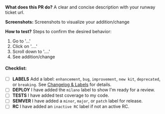 **What does this PR do?** A clear and concise description with your runway ticket url.


**Screenshots:** Screenshots to visualize your addition/change


**How to test?** Steps to confirm the desired behavior:
1. Go to '...'
2. Click on '....'
3. Scroll down to '....'
4. See addition/change


#### Checklist:
- [ ] **LABELS** Add a label: `enhancement`, `bug`, `improvement`, `new kit`, `deprecated`, or `breaking`. See [Changelog & Labels](https://github.com/powerhome/playbook/wiki/Changelog-&-Labels) for details.
- [ ] **DEPLOY** I have added the `milano` label to show I'm ready for a review.
- [ ] **TESTS** I have added test coverage to my code.
- [ ] **SEMVER** I have added a `minor`, `major`, or `patch` label for release.
- [ ] **RC** I have added an `inactive RC` label if not an active RC.